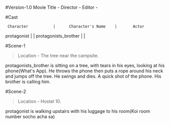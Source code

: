 #Version-1.0
Movie Title - 
Director - 
Editor - 

#Cast

     Character           |   	Character's Name  	|		Actor
				                             
protagonist				 |							|
protagonists_brother	 |							|

#Scene-1

>Location - The tree near the campsite.

protagonists_brother is sitting on a tree, with tears in his eyes, looking at his phone(What's App). He throws the phone then puts a rope around his neck and jumps off the tree. He swings and dies. A quick shot of the phone. His brother is calling him.

#Scene-2

>Location - Hostel 10.

protagonist is walking upstairs with his luggage to his room(Koi room number socho acha sa)
